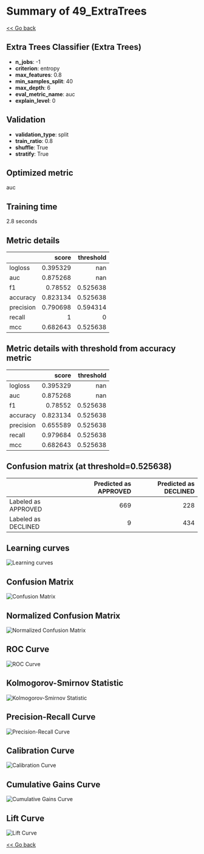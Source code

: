 # Summary of 49_ExtraTrees

[<< Go back](../README.md)


## Extra Trees Classifier (Extra Trees)
- **n_jobs**: -1
- **criterion**: entropy
- **max_features**: 0.8
- **min_samples_split**: 40
- **max_depth**: 6
- **eval_metric_name**: auc
- **explain_level**: 0

## Validation
 - **validation_type**: split
 - **train_ratio**: 0.8
 - **shuffle**: True
 - **stratify**: True

## Optimized metric
auc

## Training time

2.8 seconds

## Metric details
|           |    score |   threshold |
|:----------|---------:|------------:|
| logloss   | 0.395329 |  nan        |
| auc       | 0.875268 |  nan        |
| f1        | 0.78552  |    0.525638 |
| accuracy  | 0.823134 |    0.525638 |
| precision | 0.790698 |    0.594314 |
| recall    | 1        |    0        |
| mcc       | 0.682643 |    0.525638 |


## Metric details with threshold from accuracy metric
|           |    score |   threshold |
|:----------|---------:|------------:|
| logloss   | 0.395329 |  nan        |
| auc       | 0.875268 |  nan        |
| f1        | 0.78552  |    0.525638 |
| accuracy  | 0.823134 |    0.525638 |
| precision | 0.655589 |    0.525638 |
| recall    | 0.979684 |    0.525638 |
| mcc       | 0.682643 |    0.525638 |


## Confusion matrix (at threshold=0.525638)
|                     |   Predicted as APPROVED |   Predicted as DECLINED |
|:--------------------|------------------------:|------------------------:|
| Labeled as APPROVED |                     669 |                     228 |
| Labeled as DECLINED |                       9 |                     434 |

## Learning curves
![Learning curves](learning_curves.png)
## Confusion Matrix

![Confusion Matrix](confusion_matrix.png)


## Normalized Confusion Matrix

![Normalized Confusion Matrix](confusion_matrix_normalized.png)


## ROC Curve

![ROC Curve](roc_curve.png)


## Kolmogorov-Smirnov Statistic

![Kolmogorov-Smirnov Statistic](ks_statistic.png)


## Precision-Recall Curve

![Precision-Recall Curve](precision_recall_curve.png)


## Calibration Curve

![Calibration Curve](calibration_curve_curve.png)


## Cumulative Gains Curve

![Cumulative Gains Curve](cumulative_gains_curve.png)


## Lift Curve

![Lift Curve](lift_curve.png)



[<< Go back](../README.md)
